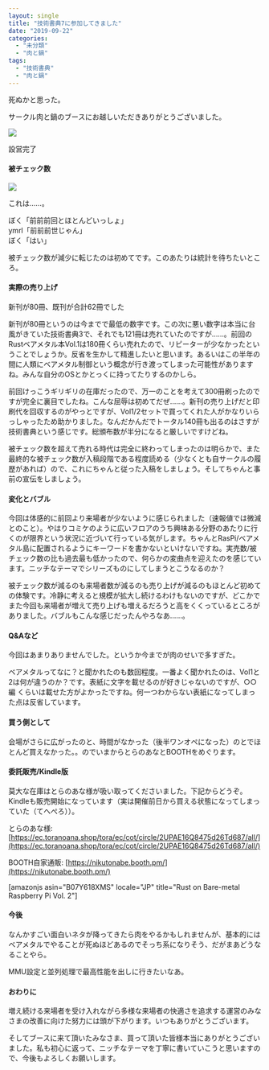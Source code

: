 ```yaml
---
layout: single
title: "技術書典7に参加してきました"
date: "2019-09-22"
categories: 
  - "未分類"
  - "肉と鍋"
tags: 
  - "技術書典"
  - "肉と鍋"
---
```


死ぬかと思った。

サークル肉と鍋のブースにお越しいただきありがとうございました。

[![](https://blog.naotaco.com/assets/images/posts/2019/09/IMG_20190922_104236-1.jpg)](https://blog.naotaco.com/assets/images/posts/2019/09/IMG_20190922_104236-1.jpg)

設営完了

#### 被チェック数

![](https://blog.naotaco.com/assets/images/posts/2019/09/image-1.png)

これは……。

ぼく「前前前回とほとんどいっしょ」  
ymrl「前前前世じゃん」  
ぼく「はい」

被チェック数が減少に転じたのは初めてです。このあたりは統計を待ちたいところ。

#### 実際の売り上げ

新刊が80冊、既刊が合計62冊でした

新刊が80冊というのは今までで最低の数字です。この次に悪い数字は本当に台風がきていた技術書典3で、それでも121冊は売れていたのですが……。前回のRustベアメタル本Vol.1は180冊くらい売れたので、リピーターが少なかったということでしょうか。反省を生かして精進したいと思います。あるいはこの半年の間に人類にベアメタル制御という概念が行き渡ってしまった可能性がありますね。みんな自分のOSとかとっくに持ってたりするのかしら。

前回けっこうギリギリの在庫だったので、万一のことを考えて300冊刷ったのですが完全に裏目でしたね。こんな屈辱は初めてだぜ……。新刊の売り上げだと印刷代を回収するのがやっとですが、Vol1/2セットで買ってくれた人がかなりいらっしゃったため助かりました。なんだかんだでトータル140冊も出るのはさすが技術書典という感じです。総頒布数が半分になると厳しいですけどね。

被チェック数を超えて売れる時代は完全に終わってしまったのは明らかで、また最終的な被チェック数が入稿段階である程度読める（少なくとも自サークルの履歴があれば）ので、これにちゃんと従った入稿をしましょう。そしてちゃんと事前の宣伝をしましょう。

#### 変化とバブル

今回は体感的に前回より来場者が少ないように感じられました（速報値では微減とのこと）。やはりコミケのように広いフロアのうち興味ある分野のあたりに行くのが限界という状況に近づいて行っている気がします。ちゃんとRasPi/ベアメタル島に配置されるようにキーワードを書かないといけないですね。実売数/被チェック数の比も過去最も低かったので、何らかの変曲点を迎えたのを感じています。ニッチなテーマでシリーズものにしてしまうとこうなるのか？

被チェック数が減るのも来場者数が減るのも売り上げが減るのもほとんど初めての体験です。冷静に考えると規模が拡大し続けるわけもないのですが、どこかでまた今回も来場者が増えて売り上げも増えるだろうと高をくくっているところがありました。バブルもこんな感じだったんやろなあ……。

#### Q&Aなど

今回はあまりありませんでした。というか今までが肉のせいで多すぎた。

ベアメタルってなに？と聞かれたのも数回程度。一番よく聞かれたのは、Vol1と2は何が違うのか？です。表紙に文字を載せるのが好きじゃないのですが、○○編 くらいは載せた方がよかったですね。何一つわからない表紙になってしまった点は反省しています。

#### 買う側として

会場がさらに広がったのと、時間がなかった（後半ワンオペになった）のとでほとんど買えなかった。。のでいまからとらのあなとBOOTHをめぐります。

#### 委託販売/Kindle版

莫大な在庫はとらのあな様が吸い取ってくださいました。下記からどうぞ。Kindleも販売開始になっています（実は開催前日から買える状態になってしまっていた（てへぺろ））。

とらのあな様: [https://ec.toranoana.shop/tora/ec/cot/circle/2UPAE16Q8475d26Td687/all/](https://ec.toranoana.shop/tora/ec/cot/circle/2UPAE16Q8475d26Td687/all/)

BOOTH自家通販: [https://nikutonabe.booth.pm/](https://nikutonabe.booth.pm/)

\[amazonjs asin="B07Y618XMS" locale="JP" title="Rust on Bare-metal Raspberry Pi Vol. 2"\]

#### 今後

なんかすごい面白いネタが降ってきたら肉をやるかもしれませんが、基本的にはベアメタルでやることが死ぬほどあるのでそっち系になりそう、だがまあどうなることやら。

MMU設定と並列処理で最高性能を出しに行きたいなあ。

#### おわりに

増え続ける来場者を受け入れながら多様な来場者の快適さを追求する運営のみなさまの改善に向けた努力には頭が下がります。いつもありがとうございます。

そしてブースに来て頂いたみなさま、買って頂いた皆様本当にありがとうございました。私も初心に返って、ニッチなテーマを丁寧に書いていこうと思いますので、今後もよろしくお願いします。

